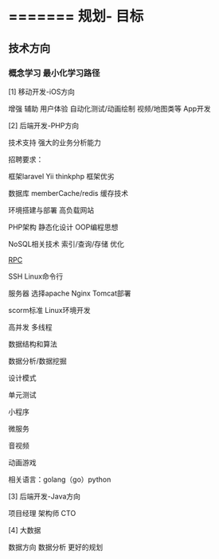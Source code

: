 
=======
规划- 目标
=======

技术方向
-----------

### 概念学习  最小化学习路径

[1] 移动开发-iOS方向 

增强 辅助 用户体验
自动化测试/动画绘制
视频/地图类等 App开发

[2] 后端开发-PHP方向

技术支持 强大的业务分析能力

招聘要求：

框架laravel Yii thinkphp 框架优劣

数据库 memberCache/redis 缓存技术

环境搭建与部署 高负载网站

PHP架构 静态化设计 OOP编程思想

NoSQL相关技术 索引/查询/存储 优化

[RPC](https://github.com/FLYKingdom/MyCode/blob/master/%E6%9E%B6%E6%9E%84%E5%AD%A6%E4%B9%A0/RPC%E6%9E%B6%E6%9E%84%E5%AD%A6%E4%B9%A0%E8%B0%83%E7%A0%94.txt)

SSH Linux命令行

服务器 选择apache Nginx Tomcat部署

scorm标准 Linux环境开发

高并发 多线程

数据结构和算法

数据分析/数据挖掘

设计模式

单元测试

小程序

微服务

音视频

动画游戏

相关语言：golang（go）python

[3] 后端开发-Java方向

项目经理 架构师 CTO 

[4] 大数据

数据方向 数据分析 更好的规划
